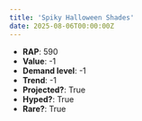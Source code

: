 ```yaml
---
title: 'Spiky Halloween Shades'
date: 2025-08-06T00:00:00Z
---
```

- **RAP**: 590
- **Value**: -1
- **Demand level**: -1
- **Trend**: -1
- **Projected?**: True
- **Hyped?**: True
- **Rare?**: True
